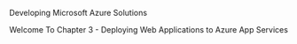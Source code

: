 Developing Microsoft Azure Solutions

Welcome To Chapter 3 - Deploying Web Applications to Azure App Services